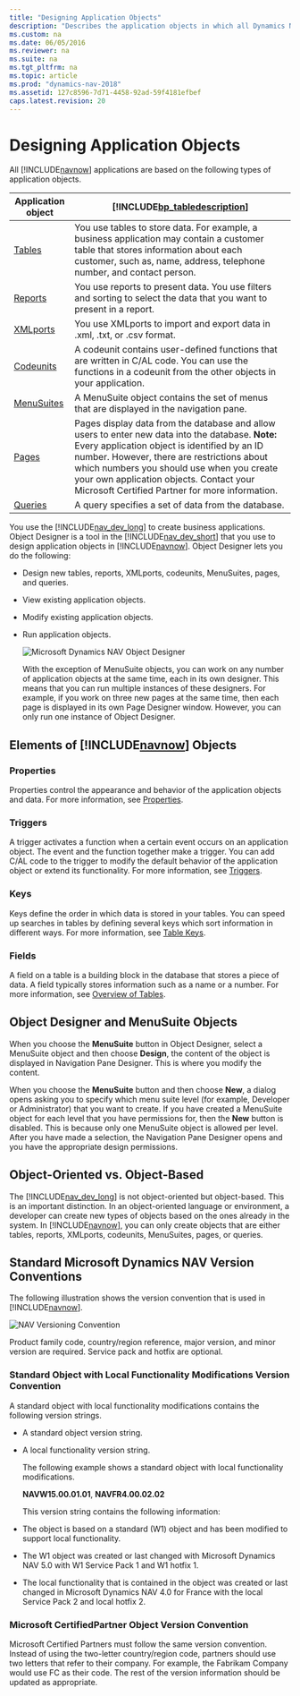 ```yaml
---
title: "Designing Application Objects"
description: "Describes the application objects in which all Dynamics NAV applications are based on."
ms.custom: na
ms.date: 06/05/2016
ms.reviewer: na
ms.suite: na
ms.tgt_pltfrm: na
ms.topic: article
ms.prod: "dynamics-nav-2018"
ms.assetid: 127c8596-7d71-4458-92ad-59f4181efbef
caps.latest.revision: 20
---
```

# Designing Application Objects
All [!INCLUDE[navnow](includes/navnow_md.md)] applications are based on the following types of application objects.  

|Application object|[!INCLUDE[bp_tabledescription](includes/bp_tabledescription_md.md)]|  
|------------------------|---------------------------------------|  
|[Tables](Tables.md)|You use tables to store data. For example, a business application may contain a customer table that stores information about each customer, such as, name, address, telephone number, and contact person.|  
|[Reports](Reports.md)|You use reports to present data. You use filters and sorting to select the data that you want to present in a report.|  
|[XMLports](XMLports.md)|You use XMLports to import and export data in .xml, .txt, or .csv format.|  
|[Codeunits](Codeunits.md)|A codeunit contains user-defined functions that are written in C/AL code. You can use the functions in a codeunit from the other objects in your application.|  
|[MenuSuites](MenuSuites.md)|A MenuSuite object contains the set of menus that are displayed in the navigation pane.|  
|[Pages](Pages.md)|Pages display data from the database and allow users to enter new data into the database. **Note:**  Every application object is identified by an ID number. However, there are restrictions about which numbers you should use when you create your own application objects. Contact your Microsoft Certified Partner for more information.|  
|[Queries](Queries.md)|A query specifies a set of data from the database.|  

 You use the [!INCLUDE[nav_dev_long](includes/nav_dev_long_md.md)] to create business applications. Object Designer is a tool in the [!INCLUDE[nav_dev_short](includes/nav_dev_short_md.md)] that you use to design application objects in [!INCLUDE[navnow](includes/navnow_md.md)]. Object Designer lets you do the following:  

- Design new tables, reports, XMLports, codeunits, MenuSuites, pages, and queries.  

- View existing application objects.  

- Modify existing application objects.  

- Run application objects.  

  ![Microsoft Dynamics NAV Object Designer](media/NAV_ObjectDesigner.png "NAV\_ObjectDesigner")  

  With the exception of MenuSuite objects, you can work on any number of application objects at the same time, each in its own designer. This means that you can run multiple instances of these designers. For example, if you work on three new pages at the same time, then each page is displayed in its own Page Designer window. However, you can only run one instance of Object Designer.  

## Elements of [!INCLUDE[navnow](includes/navnow_md.md)] Objects  

### Properties  
 Properties control the appearance and behavior of the application objects and data. For more information, see [Properties](Properties.md).  

### Triggers  
 A trigger activates a function when a certain event occurs on an application object. The event and the function together make a trigger. You can add C/AL code to the trigger to modify the default behavior of the application object or extend its functionality. For more information, see [Triggers](Triggers.md).  

### Keys  
 Keys define the order in which data is stored in your tables. You can speed up searches in tables by defining several keys which sort information in different ways. For more information, see [Table Keys](Table-Keys.md).  

### Fields  
 A field on a table is a building block in the database that stores a piece of data. A field typically stores information such as a name or a number. For more information, see [Overview of Tables](Overview-of-Tables.md).  

## Object Designer and MenuSuite Objects  
 When you choose the **MenuSuite** button in Object Designer, select a MenuSuite object and then choose **Design**, the content of the object is displayed in Navigation Pane Designer. This is where you modify the content.  

 When you choose the **MenuSuite** button and then choose **New**, a dialog opens asking you to specify which menu suite level (for example, Developer or Administrator) that you want to create. If you have created a MenuSuite object for each level that you have permissions for, then the **New** button is disabled. This is because only one MenuSuite object is allowed per level. After you have made a selection, the Navigation Pane Designer opens and you have the appropriate design permissions.  

## Object-Oriented vs. Object-Based  
 The [!INCLUDE[nav_dev_long](includes/nav_dev_long_md.md)] is not object-oriented but object-based. This is an important distinction. In an object-oriented language or environment, a developer can create new types of objects based on the ones already in the system. In [!INCLUDE[navnow](includes/navnow_md.md)], you can only create objects that are either tables, reports, XMLports, codeunits, MenuSuites, pages, or queries.  

## Standard Microsoft Dynamics NAV Version Conventions  
 The following illustration shows the version convention that is used in [!INCLUDE[navnow](includes/navnow_md.md)].  

 ![NAV Versioning Convention](media/NAV_VersionConvention.png "NAV\_VersionConvention")  

 Product family code, country/region reference, major version, and minor version are required. Service pack and hotfix are optional.  

### Standard Object with Local Functionality Modifications Version Convention  
 A standard object with local functionality modifications contains the following version strings.  

- A standard object version string.  

- A local functionality version string.  

  The following example shows a standard object with local functionality modifications.  

  **NAVW15.00.01.01**, **NAVFR4.00.02.02**  

  This version string contains the following information:  

- The object is based on a standard (W1) object and has been modified to support local functionality.  

- The W1 object was created or last changed with Microsoft Dynamics NAV 5.0 with W1 Service Pack 1 and W1 hotfix 1.  

- The local functionality that is contained in the object was created or last changed in Microsoft Dynamics NAV 4.0 for France with the local Service Pack 2 and local hotfix 2.  

### Microsoft CertifiedPartner Object Version Convention  
 Microsoft Certified Partners must follow the same version convention. Instead of using the two-letter country/region code, partners should use two letters that refer to their company. For example, the Fabrikam Company would use FC as their code. The rest of the version information should be updated as appropriate.
